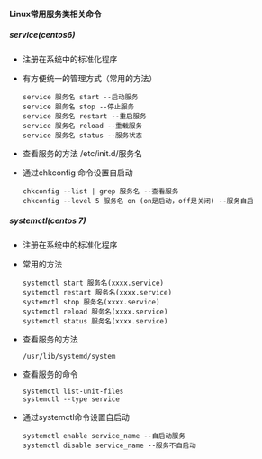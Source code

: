 #### Linux常用服务类相关命令

##### service(centos6)

- 注册在系统中的标准化程序

- 有方便统一的管理方式（常用的方法）

  ```shell
  service 服务名 start --启动服务
  service 服务名 stop --停止服务
  service 服务名 restart --重启服务
  service 服务名 reload --重载服务
  service 服务名 status --服务状态
  ```

- 查看服务的方法   /etc/init.d/服务名

- 通过chkconfig 命令设置自启动

  ```shell
  chkconfig --list | grep 服务名 --查看服务
  chkconfig --level 5 服务名 on (on是启动，off是关闭) --服务自启
  ```

##### systemctl(centos 7)

- 注册在系统中的标准化程序

- 常用的方法

  ```shell
  systemctl start 服务名(xxxx.service)
  systemctl restart 服务名(xxxx.service)
  systemctl stop 服务名(xxxx.service)
  systemctl reload 服务名(xxxx.service)
  systemctl status 服务名(xxxx.service)
  ```

- 查看服务的方法 

  ```shell
  /usr/lib/systemd/system
  ```

- 查看服务的命令

  ```shell
  systemctl list-unit-files
  systemctl --type service
  ```

- 通过systemctl命令设置自启动

  ```shell
  systemctl enable service_name --自启动服务
  systemctl disable service_name --服务不自启动
  ```

